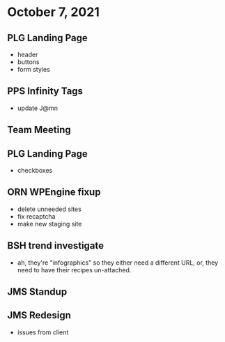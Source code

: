 # October 7, 2021

## PLG Landing Page
- header
- buttons
- form styles

## PPS Infinity Tags
- update J@mn

## Team Meeting

## PLG Landing Page
- checkboxes

## ORN WPEngine fixup
- delete unneeded sites
- fix recaptcha
- make new staging site

## BSH trend investigate
- ah, they're "infographics" so they either need a different URL, or, they need to have their recipes un-attached.

## JMS Standup

## JMS Redesign
- issues from client
